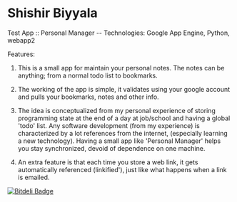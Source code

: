 # Shishir Biyyala
Test App :: Personal Manager --
Technologies: Google App Engine, Python, webapp2 


Features:

1. This is a small app for maintain your personal notes. The notes can be anything; from a normal todo list to bookmarks.

2. The working of the app is simple, it validates using your google account and pulls your bookmarks, notes and other info.

3. The idea is conceptualized from my personal experience of storing programming state at the end of a day at job/school and having a global 'todo' list. Any software development (from my experience) is characterized by a lot references from the internet, (especially learning a new technology). Having a small app like 'Personal  Manager' helps you stay synchronized, devoid of dependence on one machine.

4. An extra feature is that each time you store a web link, it gets automatically referenced (linkified'), just like what happens when a link is emailed.  

[![Bitdeli Badge](https://d2weczhvl823v0.cloudfront.net/sbiyyala/personalmanager/trend.png)](https://bitdeli.com/free "Bitdeli Badge")

